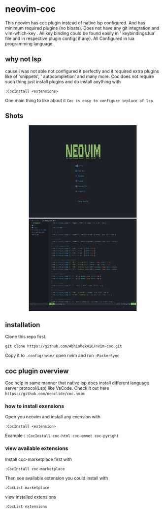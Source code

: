 # neovim-coc

This neovim has coc plugin instead of native lsp configured.
And has minimum required plugins (no bloats). Does not have any git integration and vim-which-key .
All key binding could be found easily in ' keybindings.lua' file and in respective plugin config( if any).
All Configured in lua programming language.

## why not lsp

cause i was not able not configured it perfectly and
it required extra plugins like of 'snippets', ' autocompletion' and many more.
Coc does not require such thing just install plugins and
do install anything with

```
:CocInstall <extensions>
```

One main thing to like about it `Coc is easy to configure inplace of lsp`

## Shots

<p align="center">
  <img src="./shot 1.png" width="350" height="300" title="shot 1">
  <img src="./shot 2.png" width="350" height="300" alt="shot 2">
</p>

## installation

Clone this repo first.

```
git clone https://github.com/Abhishek416/nvim-coc.git
```

Copy it to `.config/nvim/`
open nvim and run `:PackerSync`

## coc plugin overview

Coc help in same manner that native lsp does
install different language server protocol(Lsp) like VsCode.
Check it out here `https://github.com/neoclide/coc.nvim`

### how to install exensions

Open you neovim and install any exension with

```
:CocInstall <extension>
```

Example : `:CocInstall coc-html coc-emmet coc-pyright`

### view available extensions

Install coc-marketplace first with

```
:CocInstall coc-marketplace
```

Then see available extension you could install with

```
:CocList marketplace
```

view installed extensions

```
:CocList extensions
```

